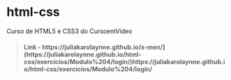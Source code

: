 # html-css
 Curso de HTML5 e CSS3 do CursoemVideo


> <h4>Link - https://juliakarolaynne.github.io/x-men/](https://juliakarolaynne.github.io/html-css/exercicios/Modulo%204/login/)https://juliakarolaynne.github.io/html-css/exercicios/Modulo%204/login/</h4>
